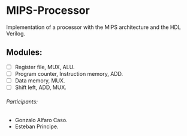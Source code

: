 # MIPS-Processor
Implementation of a processor with the MIPS architecture and the HDL Verilog.

## Modules:
-[ ] Register file, MUX, ALU.
-[ ] Program counter, Instruction memory, ADD. 
-[ ] Data memory, MUX.
-[ ] Shift left, ADD, MUX.

###### Participants:
- Gonzalo Alfaro Caso.
- Esteban Principe.
